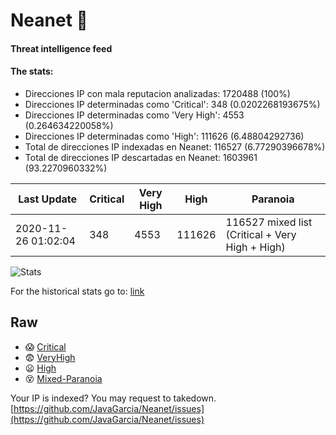 # Neanet :hocho:
#### Threat intelligence feed
#### The stats:

- Direcciones IP con mala reputacion analizadas: 1720488 (100%)
- Direcciones IP determinadas como 'Critical':  348 (0.0202268193675%)
- Direcciones IP determinadas como 'Very High':  4553 (0.264634220058%)
- Direcciones IP determinadas como 'High':  111626 (6.48804292736)
- Total de direcciones IP indexadas en Neanet:  116527 (6.77290396678%)
- Total de direcciones IP descartadas en Neanet:  1603961 (93.2270960332%)

| Last Update | Critical | Very High | High | Paranoia |
| --- | --- | --- | --- | --- |
| 2020-11-26 01:02:04 | 348 | 4553 | 111626 | 116527 mixed list (Critical + Very High + High)|

![Stats](https://docs.google.com/spreadsheets/d/e/2PACX-1vSnaNMIXVabIpDJjufMlzH7poXnshF3mgd8Is1g9ytUEzVsP5my4Trn8f-xkoLLQ38xpL3HtmUexLo6/pubchart?oid=501124687&format=image)

For the historical stats go to: [link](/stats.csv)
## Raw
- :scream: [Critical](https://raw.githubusercontent.com/JavaGarcia/Neanet/master/blacklists/neanet_critical.txt)
- :fearful: [VeryHigh](https://raw.githubusercontent.com/JavaGarcia/Neanet/master/blacklists/neanet_veryHigh.txtt)
- :frowning: [High](https://raw.githubusercontent.com/JavaGarcia/Neanet/master/blacklists/neanet_high.txt)
- :dizzy_face: [Mixed-Paranoia](https://raw.githubusercontent.com/JavaGarcia/Neanet/master/blacklists/neanet_all.txt)


Your IP is indexed? You may request to takedown. [https://github.com/JavaGarcia/Neanet/issues](https://github.com/JavaGarcia/Neanet/issues)








































































































































































































































































































































































































































































































































































































































































































































































































































































































































































































































































































































































































































































































































































































































































































































































































































































































































































































































































































































































































































































































































































































































































































































































































































































































